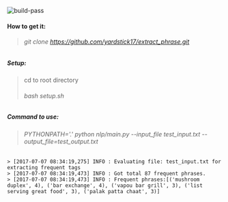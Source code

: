 ![build-pass](https://travis-ci.org/yardstick17/extract_phrase.svg?branch=master)

#### How to get it:
> ###### git clone https://github.com/yardstick17/extract_phrase.git


##### Setup:
> cd to root directory
> ###### bash setup.sh


##### Command to use:
> ###### PYTHONPATH='.' python nlp/main.py --input_file test_input.txt --output_file=test_output.txt




``` shell
> [2017-07-07 08:34:19,275] INFO : Evaluating file: test_input.txt for extracting frequent tags
> [2017-07-07 08:34:19,473] INFO : Got total 87 frequent phrases.
> [2017-07-07 08:34:19,473] INFO : Frequent phrases:[('mushroom duplex', 4), ('bar exchange', 4), ('vapou bar grill', 3), ('list serving great food', 3), ('palak patta chaat', 3)]
```
